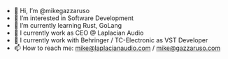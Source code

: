 - 👋 Hi, I’m @mikegazzaruso
- 👀 I’m interested in Software Development
- 🌱 I’m currently learning Rust, GoLang
- 💞️ I currently work as CEO @ Laplacian Audio
- 💞️ I currently work with Behringer / TC-Electronic as VST Developer
- 📫 How to reach me: mike@laplacianaudio.com / mike@gazzaruso.com

<!---
mikegazzaruso/mikegazzaruso is a ✨ special ✨ repository because its `README.md` (this file) appears on your GitHub profile.
You can click the Preview link to take a look at your changes.
--->
